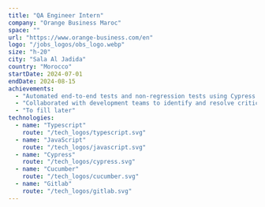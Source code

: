 ```yaml
---
title: "QA Engineer Intern"
company: "Orange Business Maroc"
space: ""
url: "https://www.orange-business.com/en"
logo: "/jobs_logos/obs_logo.webp"
size: "h-20"
city: "Sala Al Jadida"
country: "Morocco"
startDate: 2024-07-01
endDate: 2024-08-15
achievements:
  - "Automated end-to-end tests and non-regression tests using Cypress and Cucumber, significantly improving the efficiency of the testing process within the context of a monitoring project."
  - "Collaborated with development teams to identify and resolve critical issues, enhancing the overall stability of the application."
  - "To fill later"
technologies:
  - name: "Typescript"
    route: "/tech_logos/typescript.svg"
  - name: "JavaScript"
    route: "/tech_logos/javascript.svg"
  - name: "Cypress"
    route: "/tech_logos/cypress.svg"
  - name: "Cucumber"
    route: "/tech_logos/cucumber.svg"
  - name: "Gitlab"
    route: "/tech_logos/gitlab.svg"
---
```

